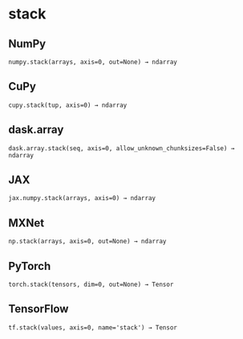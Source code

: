 # stack

## NumPy

```
numpy.stack(arrays, axis=0, out=None) → ndarray
```

## CuPy

```
cupy.stack(tup, axis=0) → ndarray
```

## dask.array

```
dask.array.stack(seq, axis=0, allow_unknown_chunksizes=False) → ndarray
```

## JAX

```
jax.numpy.stack(arrays, axis=0) → ndarray
```

## MXNet

```
np.stack(arrays, axis=0, out=None) → ndarray
```

## PyTorch

```
torch.stack(tensors, dim=0, out=None) → Tensor
```

## TensorFlow

```
tf.stack(values, axis=0, name='stack') → Tensor
```
